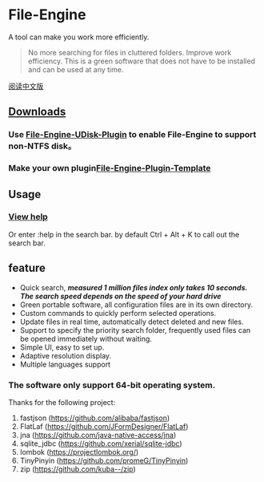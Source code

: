 # File-Engine
A tool can make you work more efficiently.

>No more searching for files in cluttered folders.
 Improve work efficiency.
 This is a green software that does not have to be installed and can be used at any time.

[阅读中文版](https://github.com/XUANXUQAQ/File-Engine/blob/master/README-cn.md)   
## [Downloads](https://github.com/XUANXUQAQ/File-Engine/releases/)
### Use [File-Engine-UDisk-Plugin](https://github.com/XUANXUQAQ/File-Engine-UDisk-Plugin) to enable File-Engine to support non-NTFS disk。
### Make your own plugin[File-Engine-Plugin-Template](https://github.com/XUANXUQAQ/File-Engine-Plugin-Template)
## Usage
### [View help](https://github.com/XUANXUQAQ/File-Engine/wiki/Usage)   
Or enter :help in the search bar. by default Ctrl + Alt + K to call out the search bar.
## feature
  * Quick search, ***measured 1 million files index only takes 10 seconds. The search speed depends on the speed of your hard drive***
  * Green portable software, all configuration files are in its own directory.
  * Custom commands to quickly perform selected operations.
  * Update files in real time, automatically detect deleted and new files.
  * Support to specify the priority search folder, frequently used files can be opened immediately without waiting.
  * Simple UI, easy to set up.
  * Adaptive resolution display.    
  * Multiple languages support    
### The software only support 64-bit operating system.

Thanks for the following project:   
1. fastjson (https://github.com/alibaba/fastjson)   
2. FlatLaf (https://github.com/JFormDesigner/FlatLaf)   
3. jna (https://github.com/java-native-access/jna)   
4. sqlite_jdbc (https://github.com/xerial/sqlite-jdbc)   
5. lombok (https://projectlombok.org/)   
6. TinyPinyin (https://github.com/promeG/TinyPinyin)
7. zip (https://github.com/kuba--/zip)
